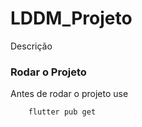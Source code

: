 # LDDM_Projeto

Descrição  


### Rodar o Projeto

Antes de rodar o projeto use
```bash
    flutter pub get
```

